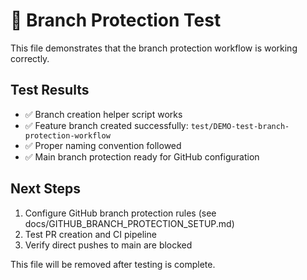 # 🧪 Branch Protection Test

This file demonstrates that the branch protection workflow is working correctly.

## Test Results
- ✅ Branch creation helper script works
- ✅ Feature branch created successfully: `test/DEMO-test-branch-protection-workflow`
- ✅ Proper naming convention followed
- ✅ Main branch protection ready for GitHub configuration

## Next Steps
1. Configure GitHub branch protection rules (see docs/GITHUB_BRANCH_PROTECTION_SETUP.md)
2. Test PR creation and CI pipeline
3. Verify direct pushes to main are blocked

This file will be removed after testing is complete.

